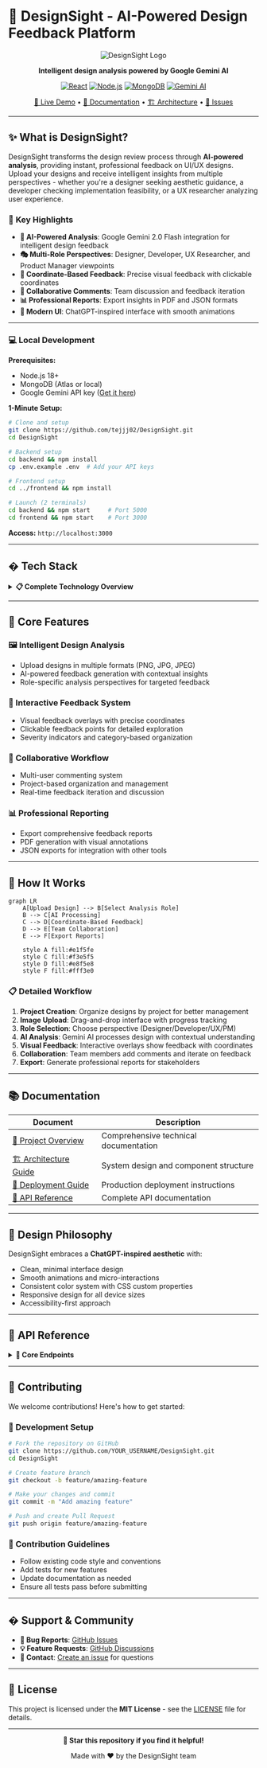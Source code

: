 # 🎨 DesignSight - AI-Powered Design Feedback Platform

<div align="center">

![DesignSight Logo](https://img.shields.io/badge/DesignSight-AI%20Feedback-blue?style=for-the-badge&logo=palette)

**Intelligent design analysis powered by Google Gemini AI**

[![React](https://img.shields.io/badge/React-18.0-61DAFB?style=flat&logo=react)](https://reactjs.org/)
[![Node.js](https://img.shields.io/badge/Node.js-18%2B-339933?style=flat&logo=node.js)](https://nodejs.org/)
[![MongoDB](https://img.shields.io/badge/MongoDB-Atlas-47A248?style=flat&logo=mongodb)](https://mongodb.com/)
[![Gemini AI](https://img.shields.io/badge/Google-Gemini%202.0-4285F4?style=flat&logo=google)](https://ai.google.dev/)

[🚀 Live Demo](https://designsight.tejjj02.repl.co) • [📖 Documentation](./PROJECT_OVERVIEW.md) • [🏗️ Architecture](./ARCHITECTURE.md) • [🐛 Issues](https://github.com/tejjj02/DesignSight/issues)

</div>

---

## ✨ **What is DesignSight?**

DesignSight transforms the design review process through **AI-powered analysis**, providing instant, professional feedback on UI/UX designs. Upload your designs and receive intelligent insights from multiple perspectives - whether you're a designer seeking aesthetic guidance, a developer checking implementation feasibility, or a UX researcher analyzing user experience.

### 🎯 **Key Highlights**

- **🤖 AI-Powered Analysis**: Google Gemini 2.0 Flash integration for intelligent design feedback
- **🎭 Multi-Role Perspectives**: Designer, Developer, UX Researcher, and Product Manager viewpoints
- **📍 Coordinate-Based Feedback**: Precise visual feedback with clickable coordinates
- **💬 Collaborative Comments**: Team discussion and feedback iteration
- **📊 Professional Reports**: Export insights in PDF and JSON formats
- **🎨 Modern UI**: ChatGPT-inspired interface with smooth animations

---



### **💻 Local Development**

**Prerequisites:**
- Node.js 18+ 
- MongoDB (Atlas or local)
- Google Gemini API key ([Get it here](https://ai.google.dev/))

**1-Minute Setup:**
```bash
# Clone and setup
git clone https://github.com/tejjj02/DesignSight.git
cd DesignSight

# Backend setup
cd backend && npm install
cp .env.example .env  # Add your API keys

# Frontend setup  
cd ../frontend && npm install

# Launch (2 terminals)
cd backend && npm start     # Port 5000
cd frontend && npm start    # Port 3000
```

**Access:** `http://localhost:3000`

---

## �️ **Tech Stack**

<details>
<summary><strong>📋 Complete Technology Overview</strong></summary>

### **Frontend Stack**
- **React 18**: Modern hooks, concurrent features
- **CSS3**: Custom properties, animations, responsive design
- **Axios**: HTTP client with interceptors
- **JavaScript ES6+**: Modern syntax and features

### **Backend Stack**
- **Node.js 18+**: Runtime environment
- **Express.js**: Web framework with middleware
- **Multer**: File upload handling
- **Mongoose**: MongoDB object modeling

### **Database & AI**
- **MongoDB Atlas**: Cloud database with indexing
- **Google Gemini 2.0 Flash**: Advanced AI vision model
- **File System**: Local image storage with optimization

### **DevOps & Deployment**
- **Docker**: Containerization support
- **Replit**: Cloud deployment platform
- **GitHub Actions**: CI/CD pipeline ready
- **Environment Variables**: Secure configuration management

</details>

---

## 🎯 **Core Features**

### **🖼️ Intelligent Design Analysis**
- Upload designs in multiple formats (PNG, JPG, JPEG)
- AI-powered feedback generation with contextual insights
- Role-specific analysis perspectives for targeted feedback

### **📍 Interactive Feedback System**
- Visual feedback overlays with precise coordinates
- Clickable feedback points for detailed exploration
- Severity indicators and category-based organization

### **👥 Collaborative Workflow**
- Multi-user commenting system
- Project-based organization and management
- Real-time feedback iteration and discussion

### **📊 Professional Reporting**
- Export comprehensive feedback reports
- PDF generation with visual annotations
- JSON exports for integration with other tools

---

## 🔄 **How It Works**

```mermaid
graph LR
    A[Upload Design] --> B[Select Analysis Role]
    B --> C[AI Processing]
    C --> D[Coordinate-Based Feedback]
    D --> E[Team Collaboration]
    E --> F[Export Reports]
    
    style A fill:#e1f5fe
    style C fill:#f3e5f5
    style D fill:#e8f5e8
    style F fill:#fff3e0
```

### **📋 Detailed Workflow**

1. **Project Creation**: Organize designs by project for better management
2. **Image Upload**: Drag-and-drop interface with progress tracking
3. **Role Selection**: Choose perspective (Designer/Developer/UX/PM)
4. **AI Analysis**: Gemini AI processes design with contextual understanding
5. **Visual Feedback**: Interactive overlays show feedback with coordinates
6. **Collaboration**: Team members add comments and iterate on feedback
7. **Export**: Generate professional reports for stakeholders

---

## 📚 **Documentation**

| Document | Description |
|----------|-------------|
| [📖 Project Overview](./PROJECT_OVERVIEW.md) | Comprehensive technical documentation |
| [🏗️ Architecture Guide](./ARCHITECTURE.md) | System design and component structure |
| [🚀 Deployment Guide](./REPLIT_DEPLOYMENT.md) | Production deployment instructions |
| [🔧 API Reference](./PROJECT_OVERVIEW.md#api-endpoints) | Complete API documentation |

---

## 🎨 **Design Philosophy**

DesignSight embraces a **ChatGPT-inspired aesthetic** with:
- Clean, minimal interface design
- Smooth animations and micro-interactions
- Consistent color system with CSS custom properties
- Responsive design for all device sizes
- Accessibility-first approach

---

## 🚦 **API Reference**

<details>
<summary><strong>🔗 Core Endpoints</strong></summary>

### **Projects**
```http
POST   /api/projects           # Create new project
GET    /api/projects           # List all projects  
GET    /api/projects/:id       # Get project details
PUT    /api/projects/:id       # Update project
DELETE /api/projects/:id       # Delete project
```

### **Images**
```http
POST   /api/images/upload      # Upload design image
GET    /api/images/:id         # Get image details
POST   /api/images/:id/analyze # Trigger AI analysis
DELETE /api/images/:id         # Delete image
```

### **Feedback**
```http
GET    /api/feedback/:imageId  # Get image feedback
POST   /api/feedback           # Add manual feedback
PUT    /api/feedback/:id       # Update feedback
DELETE /api/feedback/:id       # Delete feedback
```

### **Comments**
```http
POST   /api/comments          # Add comment
GET    /api/comments/:feedbackId # Get comments
PUT    /api/comments/:id      # Update comment
DELETE /api/comments/:id      # Delete comment
```

</details>

---

## 🤝 **Contributing**

We welcome contributions! Here's how to get started:

### **🔧 Development Setup**
```bash
# Fork the repository on GitHub
git clone https://github.com/YOUR_USERNAME/DesignSight.git
cd DesignSight

# Create feature branch
git checkout -b feature/amazing-feature

# Make your changes and commit
git commit -m "Add amazing feature"

# Push and create Pull Request
git push origin feature/amazing-feature
```

### **📝 Contribution Guidelines**
- Follow existing code style and conventions
- Add tests for new features
- Update documentation as needed
- Ensure all tests pass before submitting

---

## � **Support & Community**

- **🐛 Bug Reports**: [GitHub Issues](https://github.com/tejjj02/DesignSight/issues)
- **💡 Feature Requests**: [GitHub Discussions](https://github.com/tejjj02/DesignSight/discussions)
- **📧 Contact**: [Create an issue](https://github.com/tejjj02/DesignSight/issues/new) for questions

---

## 📄 **License**

This project is licensed under the **MIT License** - see the [LICENSE](./LICENSE) file for details.

---

<div align="center">

**🌟 Star this repository if you find it helpful!**

Made with ❤️ by the DesignSight team

</div>
